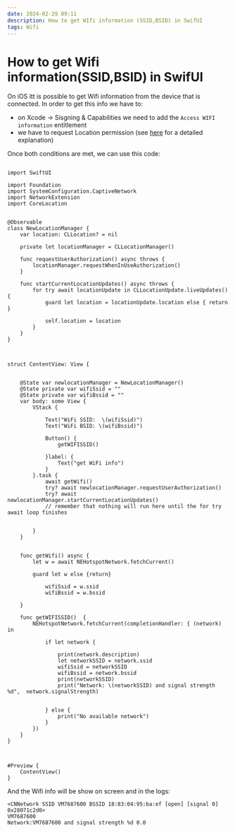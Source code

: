 ```yaml
---
date: 2024-02-29 09:11
description: How to get WIfi information (SSID,BSID) in SwifUI
tags: Wifi
---
```



# How to get Wifi information(SSID,BSID) in SwifUI


On iOS itt is possible to get Wifi information from the device that is connected. In order to get this info we have to:

 
- on Xcode -> Sisgning & Capabilities we need to add the `Access WIFI information` entitlement
- we have to request Location permission (see [here](https://www.instantmirage.com/basics/location/) for a detailed explanation)


Once both conditions are met, we can use this code:
```

import SwiftUI

import Foundation
import SystemConfiguration.CaptiveNetwork
import NetworkExtension
import CoreLocation


@Observable
class NewLocationManager {
    var location: CLLocation? = nil
    
    private let locationManager = CLLocationManager()
    
    func requestUserAuthorization() async throws {
        locationManager.requestWhenInUseAuthorization()
    }
    
    func startCurrentLocationUpdates() async throws {
        for try await locationUpdate in CLLocationUpdate.liveUpdates() {
            guard let location = locationUpdate.location else { return }

            self.location = location
        }
    }
}



struct ContentView: View {
    
    
    @State var newlocationManager = NewLocationManager()
    @State private var wifiSsid = ""
    @State private var wifiBssid = ""
    var body: some View {
        VStack {
          
            Text("WiFi SSID:  \(wifiSsid)")
            Text("WiFi BSID: \(wifiBssid)")
            
            Button() {
                getWIFISSID()
               
            }label: {
                Text("get WiFi info")
            }
        }.task {
            await getWifi()
            try? await newlocationManager.requestUserAuthorization()
            try? await newlocationManager.startCurrentLocationUpdates()
            // remember that nothing will run here until the for try await loop finishes
         
            
        }
    }
    
    
    func getWifi() async {
        let w = await NEHotspotNetwork.fetchCurrent()
        
        guard let w else {return}
      
            wifiSsid = w.ssid
            wifiBssid = w.bssid
     
    }
    
    func getWIFISSID()  {
        NEHotspotNetwork.fetchCurrent(completionHandler: { (network) in
          
            if let network {
                
                print(network.description)
                let networkSSID = network.ssid
                wifiSsid = networkSSID
                wifiBssid = network.bssid
                print(networkSSID)
                print("Network: \(networkSSID) and signal strength %d",  network.signalStrength)
                

            } else {
                print("No available network")
            }
        })
    }
}



#Preview {
    ContentView()
}
```

And the Wifi info will be show on screen and in the logs:

```
<CNNetwork SSID VM7687600 BSSID 18:83:04:95:ba:ef [open] [signal 0] 0x28071c2d0>
VM7687600
Network:VM7687600 and signal strength %d 0.0
```





